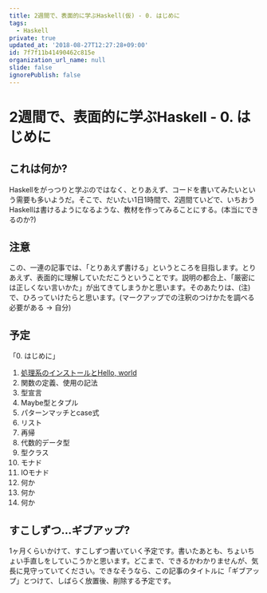 ```yaml
---
title: 2週間で、表面的に学ぶHaskell(仮) - 0. はじめに
tags:
  - Haskell
private: true
updated_at: '2018-08-27T12:27:28+09:00'
id: 7f7f11b41490462c815e
organization_url_name: null
slide: false
ignorePublish: false
---
```

# 2週間で、表面的に学ぶHaskell - 0. はじめに

## これは何か?

Haskellをがっつりと学ぶのではなく、とりあえず、コードを書いてみたいという需要も多いようだ。そこで、だいたい1日1時間で、2週間ていどで、いちおうHaskellは書けるようになるような、教材を作ってみることにする。(本当にできるのか?)

## 注意

この、一連の記事では、「とりあえず書ける」というところを目指します。とりあえず、表面的に理解していただこうということです。説明の都合上、「厳密には正しくない言いかた」が出てきてしまうかと思います。そのあたりは、(注)で、ひろっていけたらと思います。(マークアップでの注釈のつけかたを調べる必要がある -> 自分)

## 予定

「0. はじめに」

1. [処理系のインストールとHello, world](http://qiita.com/drafts/715d1e684039fc216d50)
2. 関数の定義、使用の記法
3. 型宣言
4. Maybe型とタプル
5. パターンマッチとcase式
6. リスト
7. 再帰
8. 代数的データ型
9. 型クラス
10. モナド
11. IOモナド
12. 何か
13. 何か
14. 何か

## すこしずつ...ギブアップ?

1ヶ月くらいかけて、すこしずつ書いていく予定です。書いたあとも、ちょいちょい手直しをしていこうかと思います。どこまで、できるかわかりませんが、気長に見守っていてください。できなそうなら、この記事のタイトルに「ギブアップ」とつけて、しばらく放置後、削除する予定です。
